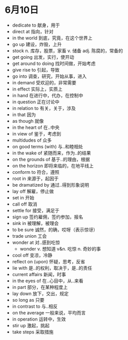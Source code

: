 # 6月10日

- dedicate to 献身，用于
- direct at 指向，针对
- in the world 到底，究竟，在这个世界上
- go up 建设，炸毁，上升
- stock n. 库存，股票，家畜 v. 储备 adj. 陈腐的，常备的
- get going 出发，实行，使开动
- get around to doing 找时间做，开始考虑
- give rise to 引起，导致
- go into 调查，研究，开始从事，进入
- in demand 受欢迎的，非常需要
- in effect 实际上，实质上
- in hand 在进行中，代办，在控制中
- in question 正在讨论中
- in relation to 有关，关于，涉及
- in that 因为
- as though 就像
- in the heart of 在..中央
- in view of 鉴于，考虑到
- multidudes of 众多
- on good terms (with) 与..和睦相处
- in the wake of 紧随而来，作为..的结果
- on the grounds of 基于..的理由，根据
- on the horizon 即将来临的，在地平线上
- conform to 符合，遵照
- root in 来源于，起因于
- be dramatized by 通过..得到形象说明
- lay off 解雇，停止做
- set in 开始
- call off 取消
- settle for 接受，满足于
- sign up 签约雇佣，签约参加，报名
- sink in 被理解，被理会
- to be sure 诚然，的确，哎呀（表示惊讶）
- trade union 工会
- wonder at 对..感到吃惊
  - wonder v. 想知道 v&n. 吃惊 n. 奇妙的事
- cool off 变凉，冷静
- reflect on (upon) 怀疑，思考，反省
- lie with 是..的权利，取决于，是..的责任
- current affairs 新闻，时事
- in the eyes of 在..心目中，从..来看
- in part 部分，在某种程度上
- lay down 放下，交出，规定
- so long as 只要
- in contrast to 与..相反
- on the average 一般来说，平均而言
- in operation 运转中，生效
- stir up 激起，挑起
- take steps 采取措施
